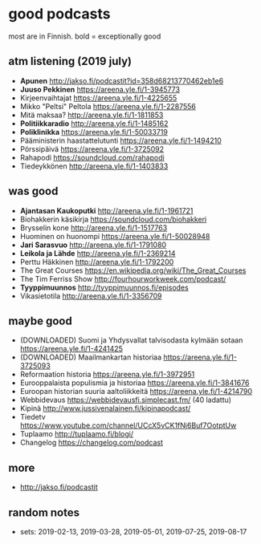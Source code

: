 # good podcasts

most are in Finnish. bold = exceptionally good

## atm listening (2019 july)

* **Apunen** <http://jakso.fi/podcastit?id=358d68213770462eb1e6>
* **Juuso Pekkinen** <https://areena.yle.fi/1-3945773>
* Kirjeenvaihtajat <https://areena.yle.fi/1-4225655>
* Mikko "Peltsi" Peltola <https://areena.yle.fi/1-2287556>
* Mitä maksaa? <http://areena.yle.fi/1-1811853>
* **Politiikkaradio** <http://areena.yle.fi/1-1485162>
* **Poliklinikka** <https://areena.yle.fi/1-50033719>
* Pääministerin haastattelutunti <https://areena.yle.fi/1-1494210>
* Pörssipäivä <https://areena.yle.fi/1-3725092>
* Rahapodi <https://soundcloud.com/rahapodi>
* Tiedeykkönen <http://areena.yle.fi/1-1403833>

## was good

* **Ajantasan Kaukoputki** <http://areena.yle.fi/1-1961721>
* Biohakkerin käsikirja <https://soundcloud.com/biohakkeri>
* Brysselin kone <http://areena.yle.fi/1-1517763>
* Huominen on huonompi <https://areena.yle.fi/1-50028948>
* **Jari Sarasvuo** <http://areena.yle.fi/1-1791080>
* **Leikola ja Lähde** <http://areena.yle.fi/1-2369214>
* Perttu Häkkinen <http://areena.yle.fi/1-1792200>
* The Great Courses <https://en.wikipedia.org/wiki/The_Great_Courses>
* The Tim Ferriss Show <http://fourhourworkweek.com/podcast/>
* **Tyyppimuunnos** <http://tyyppimuunnos.fi/episodes>
* Vikasietotila <http://areena.yle.fi/1-3356709>

## maybe good

* (DOWNLOADED) Suomi ja Yhdysvallat talvisodasta kylmään sotaan <https://areena.yle.fi/1-4241425>
* (DOWNLOADED) Maailmankartan historiaa <https://areena.yle.fi/1-3725093>
* Reformaation historia <https://areena.yle.fi/1-3972951>
* Eurooppalaista populismia ja historiaa <https://areena.yle.fi/1-3841676>
* Euroopan historian suuria aaltoliikkeitä <https://areena.yle.fi/1-4214790>
* Webbidevaus <https://webbidevausfi.simplecast.fm/> (40 ladattu)
* Kipinä <http://www.jussivenalainen.fi/kipinapodcast/>
* Tiedetv <https://www.youtube.com/channel/UCcX5vCK1fNj6Buf7OotptUw>
* Tuplaamo <http://tuplaamo.fi/blogi/>
* Changelog <https://changelog.com/podcast>

## more

* <http://jakso.fi/podcastit>

## random notes

- sets: 2019-02-13, 2019-03-28, 2019-05-01, 2019-07-25, 2019-08-17
